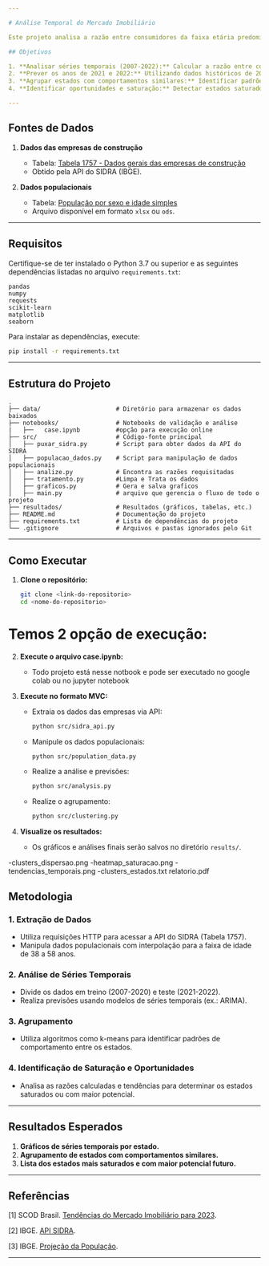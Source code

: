 ```yaml
---

# Análise Temporal do Mercado Imobiliário

Este projeto analisa a razão entre consumidores da faixa etária predominante (38 a 58 anos) e o número de empresas de construção ativas por estado no Brasil entre 2007 e 2022. O objetivo é identificar estados saturados e aqueles com maior potencial de crescimento no mercado imobiliário.

## Objetivos

1. **Analisar séries temporais (2007-2022):** Calcular a razão entre consumidores na faixa de 38 a 58 anos e o número de empresas ativas por estado.
2. **Prever os anos de 2021 e 2022:** Utilizando dados históricos de 2007 a 2020.
3. **Agrupar estados com comportamentos similares:** Identificar padrões nas séries temporais e realizar agrupamentos.
4. **Identificar oportunidades e saturação:** Detectar estados saturados e aqueles com maior potencial de crescimento.

---
```


## Fontes de Dados

1. **Dados das empresas de construção**  
   - Tabela: [Tabela 1757 - Dados gerais das empresas de construção](https://apisidra.ibge.gov.br/home/ajuda)  
   - Obtido pela API do SIDRA (IBGE).  

2. **Dados populacionais**  
   - Tabela: [População por sexo e idade simples](https://www.ibge.gov.br/estatisticas/sociais/populacao/9109-projecao-da-populacao.html)  
   - Arquivo disponível em formato `xlsx` ou `ods`.  

---

## Requisitos

Certifique-se de ter instalado o Python 3.7 ou superior e as seguintes dependências listadas no arquivo `requirements.txt`:

```
pandas
numpy
requests
scikit-learn
matplotlib
seaborn
```

Para instalar as dependências, execute:  
```bash
pip install -r requirements.txt
```

---

## Estrutura do Projeto

```plaintext
.
├── data/                     # Diretório para armazenar os dados baixados
├── notebooks/                # Notebooks de validação e análise
|   ├──   case.ipynb          #opção para execução online        
├── src/                      # Código-fonte principal
│   ├── puxar_sidra.py        # Script para obter dados da API do SIDRA
│   ├── populacao_dados.py    # Script para manipulação de dados populacionais
│   ├── analize.py            # Encontra as razões requisitadas
│   ├── tratamento.py         #Limpa e Trata os dados
│   ├── graficos.py           # Gera e salva graficos
│   ├── main.py               # arquivo que gerencia o fluxo de todo o projeto
├── resultados/               # Resultados (gráficos, tabelas, etc.)
├── README.md                 # Documentação do projeto
├── requirements.txt          # Lista de dependências do projeto
└── .gitignore                # Arquivos e pastas ignorados pelo Git
```

---

## Como Executar

1. **Clone o repositório:**
   ```bash
   git clone <link-do-repositorio>
   cd <nome-do-repositorio>
   ```

# Temos 2 opção de execução:

2. **Execute o arquivo case.ipynb:**
   - Todo projeto está nesse notbook e pode ser executado no google colab ou no jupyter notebook

3. **Execute no formato MVC:**
   - Extraia os dados das empresas via API:
     ```bash
     python src/sidra_api.py
     ```
   - Manipule os dados populacionais:
     ```bash
     python src/population_data.py
     ```
   - Realize a análise e previsões:
     ```bash
     python src/analysis.py
     ```
   - Realize o agrupamento:
     ```bash
     python src/clustering.py
     ```

4. **Visualize os resultados:**
   - Os gráficos e análises finais serão salvos no diretório `results/`.

-clusters_dispersao.png
-heatmap_saturacao.png
-tendencias_temporais.png
-clusters_estados.txt
 relatorio.pdf


## Metodologia

### 1. **Extração de Dados**
   - Utiliza requisições HTTP para acessar a API do SIDRA (Tabela 1757).
   - Manipula dados populacionais com interpolação para a faixa de idade de 38 a 58 anos.

### 2. **Análise de Séries Temporais**
   - Divide os dados em treino (2007-2020) e teste (2021-2022).
   - Realiza previsões usando modelos de séries temporais (ex.: ARIMA).

### 3. **Agrupamento**
   - Utiliza algoritmos como k-means para identificar padrões de comportamento entre os estados.

### 4. **Identificação de Saturação e Oportunidades**
   - Analisa as razões calculadas e tendências para determinar os estados saturados ou com maior potencial.

---

## Resultados Esperados

1. **Gráficos de séries temporais por estado.**
2. **Agrupamento de estados com comportamentos similares.**
3. **Lista dos estados mais saturados e com maior potencial futuro.**

---

## Referências

[1] SCOD Brasil. [Tendências do Mercado Imobiliário para 2023](https://scod.com.br/blog/post/tend%C3%AAncias-do-mercado-imobili%C3%A1rio-para-2023).  

[2] IBGE. [API SIDRA](https://apisidra.ibge.gov.br/home/ajuda).  

[3] IBGE. [Projeção da População](https://www.ibge.gov.br/estatisticas/sociais/populacao/9109-projecao-da-populacao.html).  

---